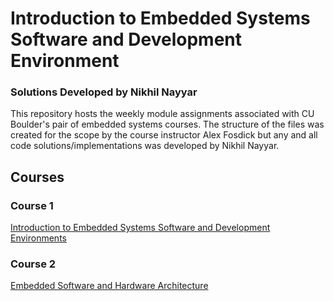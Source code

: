 # Introduction to Embedded Systems Software and Development Environment
### Solutions Developed by Nikhil Nayyar

This repository hosts the weekly module assignments associated with CU Boulder's pair of embedded systems courses. The structure of the files was created for the scope by the course instructor Alex Fosdick but any and all code solutions/implementations was developed by Nikhil Nayyar.

## Courses
### Course 1
[Introduction to Embedded Systems Software and Development Environments](https://www.coursera.org/learn/introduction-embedded-systems)
### Course 2
[Embedded Software and Hardware Architecture](https://www.coursera.org/learn/embedded-software-hardware)


